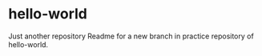 # hello-world
Just another repository
Readme for a new branch in practice repository of hello-world.
